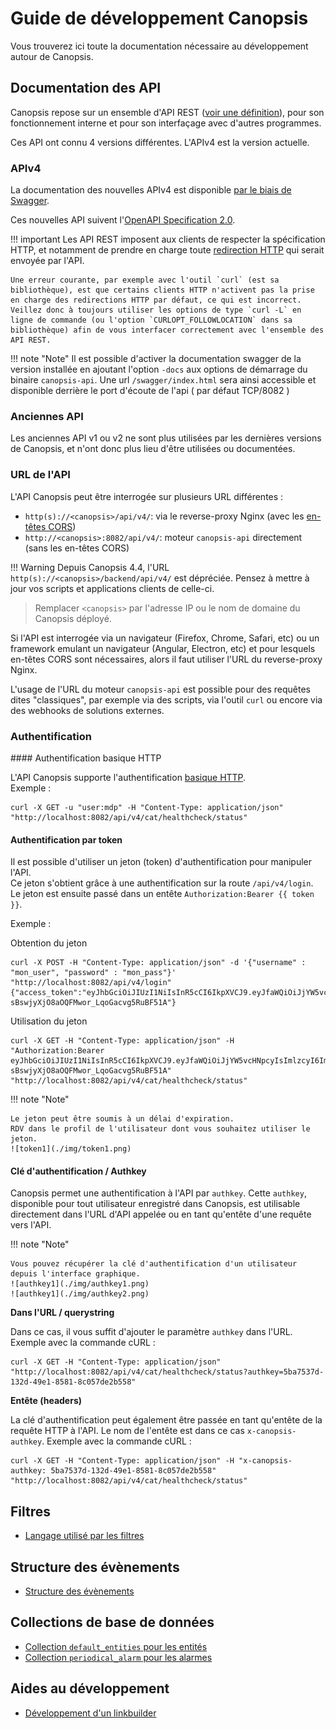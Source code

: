# Guide de développement Canopsis

Vous trouverez ici toute la documentation nécessaire au développement autour de Canopsis.

## Documentation des API

Canopsis repose sur un ensemble d'API REST ([voir une définition](https://www.redhat.com/fr/topics/api/what-is-a-rest-api)), pour son fonctionnement interne et pour son interfaçage avec d'autres programmes.

Ces API ont connu 4 versions différentes. L'APIv4 est la version actuelle.

### APIv4

La documentation des nouvelles APIv4 est disponible [par le biais de Swagger](./swagger).

Ces nouvelles API suivent l'[OpenAPI Specification 2.0](https://github.com/OAI/OpenAPI-Specification/blob/main/versions/2.0.md).

!!! important
    Les API REST imposent aux clients de respecter la spécification HTTP, et notamment de prendre en charge toute [redirection HTTP](https://www.rfc-editor.org/rfc/rfc7231#section-6.4) qui serait envoyée par l'API.

    Une erreur courante, par exemple avec l'outil `curl` (est sa bibliothèque), est que certains clients HTTP n'activent pas la prise en charge des redirections HTTP par défaut, ce qui est incorrect. Veillez donc à toujours utiliser les options de type `curl -L` en ligne de commande (ou l'option `CURLOPT_FOLLOWLOCATION` dans sa bibliothèque) afin de vous interfacer correctement avec l'ensemble des API REST.

!!! note "Note"
    Il est possible d'activer la documentation swagger de la version installée en ajoutant l'option `-docs` aux options de démarrage du binaire `canopsis-api`. 
    Une url `/swagger/index.html` sera ainsi accessible et disponible derrière le port d'écoute de l'api ( par défaut TCP/8082 )

### Anciennes API

Les anciennes API v1 ou v2 ne sont plus utilisées par les dernières versions de Canopsis, et n'ont donc plus lieu d'être utilisées ou documentées.

### URL de l'API

L'API Canopsis peut être interrogée sur plusieurs URL différentes :

 - `http(s)://<canopsis>/api/v4/`: via le reverse-proxy Nginx (avec les [en-têtes CORS](https://developer.mozilla.org/fr/docs/Web/HTTP/CORS))
 - `http://<canopsis>:8082/api/v4/`: moteur `canopsis-api` directement (sans les en-têtes CORS)


!!! Warning
    Depuis Canopsis 4.4, l'URL `http(s)://<canopsis>/backend/api/v4/` est dépréciée. Pensez à mettre à jour vos scripts et applications clients de celle-ci.

> Remplacer `<canopsis>` par l'adresse IP ou le nom de domaine du Canopsis déployé.

Si l'API est interrogée via un navigateur (Firefox, Chrome, Safari, etc) ou un framework emulant un navigateur (Angular, Electron, etc) et pour lesquels en-têtes CORS sont nécessaires, alors il faut utiliser l'URL du reverse-proxy Nginx.

L'usage de l'URL du moteur `canopsis-api` est possible pour des requêtes dites "classiques", par exemple via des scripts, via l'outil `curl` ou encore via des webhooks de solutions externes.


### Authentification

#### Authentification basique HTTP

L'API Canopsis supporte l'authentification [basique HTTP](https://fr.wikipedia.org/wiki/Authentification_HTTP).  
Exemple : 

```
curl -X GET -u "user:mdp" -H "Content-Type: application/json" "http://localhost:8082/api/v4/cat/healthcheck/status"
```

#### Authentification par token

Il est possible d'utiliser un jeton (token) d'authentification pour manipuler l'API.  
Ce jeton s'obtient grâce à une authentification sur la route `/api/v4/login`.  
Le jeton est ensuite passé dans un entête `Authorization:Bearer {{ token }}`.  

Exemple :

Obtention du jeton

```
curl -X POST -H "Content-Type: application/json" -d '{"username" : "mon_user", "password" : "mon_pass"}' "http://localhost:8082/api/v4/login"
{"access_token":"eyJhbGciOiJIUzI1NiIsInR5cCI6IkpXVCJ9.eyJfaWQiOiJjYW5vcHNpcyIsImlzcyI6ImNhbm9wc2lzIiwiZXhwIjoxNjc2MTk2Nzk5LCJpYXQiOjE2NzM1MTgzOTksImp0aSI6ImFiNWM3MTllLWY2YzktNGI1ZS05MTQ4LWZkZWRjN2NkMjM3YiJ9.5tV7L9K-sBswjyXjO8aOQFMwor_LqoGacvg5RuBF51A"}
```

Utilisation du jeton

```
curl -X GET -H "Content-Type: application/json" -H "Authorization:Bearer eyJhbGciOiJIUzI1NiIsInR5cCI6IkpXVCJ9.eyJfaWQiOiJjYW5vcHNpcyIsImlzcyI6ImNhbm9wc2lzIiwiZXhwIjoxNjc2MTk2Nzk5LCJpYXQiOjE2NzM1MTgzOTksImp0aSI6ImFiNWM3MTllLWY2YzktNGI1ZS05MTQ4LWZkZWRjN2NkMjM3YiJ9.5tV7L9K-sBswjyXjO8aOQFMwor_LqoGacvg5RuBF51A" "http://localhost:8082/api/v4/cat/healthcheck/status"
```

!!! note "Note"

    Le jeton peut être soumis à un délai d'expiration.  
    RDV dans le profil de l'utilisateur dont vous souhaitez utiliser le jeton.  
    ![token1](./img/token1.png)

#### Clé d'authentification / Authkey

Canopsis permet une authentification à l'API par `authkey`.
Cette `authkey`, disponible pour tout utilisateur enregistré dans Canopsis, est utilisable directement dans l'URL d'API appelée ou
en tant qu'entête d'une requête vers l'API.

!!! note "Note"

    Vous pouvez récupérer la clé d'authentification d'un utilisateur depuis l'interface graphique.
    ![authkey1](./img/authkey1.png)
    ![authkey1](./img/authkey2.png)

**Dans l'URL / querystring**

Dans ce cas, il vous suffit d'ajouter le paramètre `authkey` dans l'URL.
Exemple avec la commande cURL :  

```
curl -X GET -H "Content-Type: application/json" "http://localhost:8082/api/v4/cat/healthcheck/status?authkey=5ba7537d-132d-49e1-8581-8c057de2b558"
```

**Entête (headers)**

La clé d'authentification peut également être passée en tant qu'entête de la requête HTTP à l'API.
Le nom de l'entête est dans ce cas `x-canopsis-authkey`.
Exemple avec la commande cURL :

```
curl -X GET -H "Content-Type: application/json" -H "x-canopsis-authkey: 5ba7537d-132d-49e1-8581-8c057de2b558" "http://localhost:8082/api/v4/cat/healthcheck/status"
```

## Filtres

* [Langage utilisé par les filtres](filtres/index.md)

## Structure des évènements

* [Structure des évènements](structures/index.md)

## Collections de base de données

* [Collection `default_entities` pour les entités](base-de-donnees/default-entities.md)
* [Collection `periodical_alarm` pour les alarmes](base-de-donnees/periodical-alarm.md)

## Aides au développement

* [Développement d'un linkbuilder](linkbuilder/index.md)
